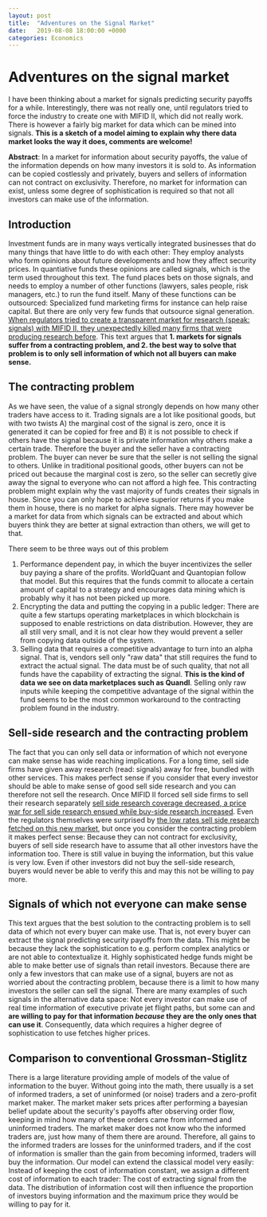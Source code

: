 ```yaml
---
layout: post
title:  "Adventures on the Signal Market"
date:   2019-08-08 18:00:00 +0000
categories: Economics
---
```


# Adventures on the signal market
I have been thinking about a market for signals predicting security payoffs for a while. Interestingly, there was not really one, until regulators tried to force the industry to create one with MIFID II, which did not really work. There is however a fairly big market for data which can be mined into signals. **This is a sketch of a model aiming to explain why there data market looks the way it does, comments are welcome!**

**Abstract**: In a market for information about security payoffs, the value of the information depends on how many investors it is sold to. As information can be copied costlessly and privately, buyers and sellers of information can not contract on exclusivity. Therefore, no market for information can exist, unless some degree of sophistication is required so that not all investors can make use of the information.

## Introduction
Investment funds are in many ways vertically integrated businesses that do many things that have little to do with each other: They employ analysts who form opinions about future developments and how they affect security prices. In quantiative funds these opinions are called signals, which is the term used throughout this text. The fund places bets on those signals, and needs to employ a number of other functions (lawyers, sales people, risk managers, etc.) to run the fund itself. Many of these functions can be outsourced: Specialized fund marketing firms for instance can help raise capital. But there are only very few funds that outsource signal generation. [When regulators tried to create a transparent market for research (speak: signals) with MIFID II, they unexpectedly killed many firms that were producing research before](https://www.ft.com/content/42d13ff8-f489-11e8-ae55-df4bf40f9d0d). This text argues that **1. markets for signals suffer from a contracting problem, and 2. the best way to solve that problem is to only sell information of which not all buyers can make sense.**

## The contracting problem
As we have seen, the value of a signal strongly depends on how many other traders have access to it. Trading signals are a lot like positional goods, but with two twists A) the marginal cost of the signal is zero, once it is generated it can be copied for free and B) it is not possible to check if others have the signal because it is private information why others make a certain trade. Therefore the buyer and the seller have a contracting problem. The buyer can never be sure that the seller is not selling the signal to others. Unlike in traditional positional goods, other buyers can not be priced out because the marginal cost is zero, so the seller can secretly give away the signal to everyone who can not afford a high fee. This contracting problem might explain why the vast majority of funds creates their signals in house. Since you can only hope to achieve superior returns if you make them in house, there is no market for alpha signals. There may however be a market for data from which signals can be extracted and about which buyers think they are better at signal extraction than others, we will get to that.

There seem to be three ways out of this problem 
1. Performance dependent pay, in which the buyer incentivizes the seller buy paying a share of the profits. WorldQuant and Quantopian follow that model. But this requires that the funds commit to allocate a certain amount of capital to a strategy and encourages data mining which is probably why it has not been picked up more. 
2. Encrypting the data and putting the copying in a public ledger: There are quite a few startups operating marketplaces in which blockchain is supposed to enable restrictions on data distribution. However, they are all still very small, and it is not clear how they would prevent a seller from copying data outside of the system.
3. Selling data that requires a competitive advantage to turn into an alpha signal. That is, vendors sell only "raw data" that still requires the fund to extract the actual signal. The data must be of such quality, that not all funds have the capability of extracting the signal. **This is the kind of data we see on data marketplaces such as Quandl**. Selling only raw inputs while keeping the competitive advantage of the signal within the fund seems to be the most common workaround to the contracting problem found in the industry.

## Sell-side research and the contracting problem
The fact that you can only sell data or information of which not everyone can make sense has wide reaching implications. For a long time, sell side firms have given away research (read: signals) away for free, bundled with other services. This makes perfect sense if you consider that every investor should be able to make sense of good sell side research and you can therefore not sell the research. Once MIFID II forced sell side firms to sell their research separately [sell side research coverage decreased, a price war for sell side research ensued while buy-side research increased](https://papers.ssrn.com/sol3/papers.cfm?abstract_id=3422155). Even the regulators themselves were surprised by [the low rates sell side research fetched on this new market](https://www.ft.com/content/9a037d90-3908-11e9-b72b-2c7f526ca5d0), but once you consider the contracting problem it makes perfect sense: Because they can not contract for exclusivity, buyers of sell side research have to assume that all other investors have the information too. There is still value in buying the information, but this value is very low. Even if other investors did not buy the sell-side research, buyers would never be able to verify this and may this not be willing to pay more.

## Signals of which not everyone can make sense
This text argues that the best solution to the contracting problem is to sell data of which not every buyer can make use. That is, not every buyer can extract the signal predicting security payoffs from the data. This might be because they lack the sophistication to e.g. perform complex analytics or are not able to contextualize it. Highly sophisticated hedge funds might be able to make better use of signals than retail investors. Because there are only a few investors that can make use of a signal, buyers are not as worried about the contracting problem, because there is a limit to how many investors the seller can sell the signal. There are many examples of such signals in the alternative data space: Not every investor can make use of real time information of executive private jet flight paths, but some can and **are willing to pay for that information _because_ they are the only ones that can use it**. Consequently, data which requires a higher degree of sophistication to use fetches higher prices.

## Comparison to conventional Grossman-Stiglitz
There is a large literature providing ample of models of the value of information to the buyer. Without going into the math, there usually is a set of informed traders, a set of uninformed (or noise) traders and a zero-profit market maker. The market maker sets prices after performing a bayesian belief update about the security's payoffs after observing order flow, keeping in mind how many of these orders came from informed and uninformed traders. The market maker does not know who the informed traders are, just how many of them there are around. Therefore, all gains to the informed traders are losses for the uninformed traders, and if the cost of information is smaller than the gain from becoming informed, traders will buy the information. Our model can extend the classical model very easily: Instead of keeping the cost of information constant, we assign a different cost of information to each trader: The cost of extracting signal from the data. The distribution of information cost will then influence the proportion of investors buying information and the maximum price they would be willing to pay for it.
